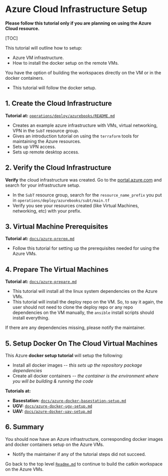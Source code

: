 
# Azure Cloud Infrastructure Setup

**Please follow this tutorial only if you are planning on using the Azure Cloud resource.**

[TOC]

This tutorial will outline how to setup:
- Azure VM infrastructure.
- How to install the docker setup on the remote VMs.

You have the option of building the workspaces directly on the VM or in the docker containers.

- This tutorial will follow the docker setup.

## 1. Create the Cloud Infrastructure

**Tutorial at:** [`operations/deploy/azurebooks/README.md`](../operations/deploy/azurebooks/README.md)

- Creates an example azure infrastructure with VMs, virtual networking, VPN in the `SubT` resource group.
- Gives an introduction tutorial on using the `terraform` tools for maintaining the Azure resources.
- Sets up VPN access.
- Sets up remote desktop access.

## 2. Verify the Cloud Infrastructure

**Verify** the cloud infrastructure was created. Go to the [portal.azure.com](https://portal.azure.com/#home) and search for your infrastructure setup.

- In the `SubT` resource group, search for the `resource_name_prefix` you put in `operations/deploy/azurebooks/subt/main.tf`
- Verify you see your resources created (like Virtual Machines, networking, etc) with your prefix.


## 3. Virtual Machine Prerequisites

**Tutorial at:** [`docs/azure-prereq.md`](azure-prereq.md)

- Follow this tutorial for setting up the prerequisites needed for using the Azure VMs.

## 4. Prepare The Virtual Machines

**Tutorial at:** [`docs/azure-prepare.md`](azure-prepare.md)

- This tutorial will install all the linux system dependencies on the Azure VMs.
- This tutorial will install the deploy repo on the VM. So, to say it again, the user should not need to clone the deploy repo or any repo dependencies on the VM manually, the `ansible` install scripts should install everything.

If there are any dependencies missing, please notify the maintainer.

## 5. Setup Docker On The Cloud Virtual Machines

This Azure **docker setup tutorial** will setup the following:

- Install all docker images -- *this sets up the repository package dependencies*
- Create all docker containers -- *the container is the environment where you will be building & running the code*

**Tutorials at:**

  - **Basestation:** [`docs/azure-docker-basestation-setup.md`](azure-docker-basestation-setup.md)
  - **UGV:** [`docs/azure-docker-ugv-setup.md`](azure-docker-ugv-setup.md)
  - **UAV:** [`docs/azure-docker-uav-setup.md`](azure-docker-uav-setup.md)

## 6. Summary

You should now have an Azure infrastructure, corresponding docker images and docker containers setup on the Azure VMs.

- Notify the maintainer if any of the tutorial steps did not succeed.

Go back to the top level [`Readme.md`](../README.md) to continue to build the catkin workspace on the Azure VMs.
